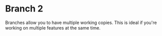 # Branch 2 #
Branches allow you to have multiple working copies. This is ideal if you're working on multiple features at the same time. 